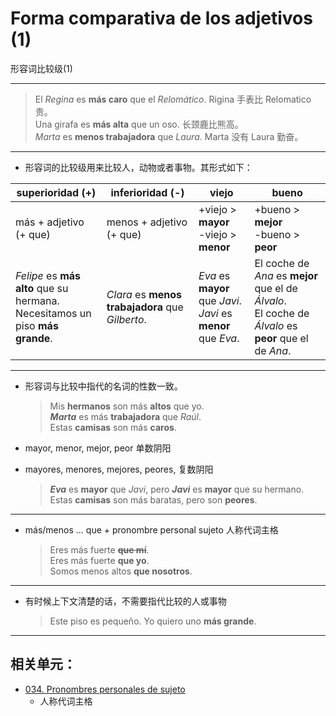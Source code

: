 # Forma comparativa de los adjetivos (1)
形容词比较级(1)

----

> El _Regina_ es **más caro** que el _Relomático_. Rigina 手表比 Relomatico 贵。 <br>
> Una girafa es **más alta** que un oso. 长颈鹿比熊高。<br>
> _Marta_ es **menos trabajadora** que _Laura_. Marta 没有 Laura 勤奋。

----

- 形容词的比较级用来比较人，动物或者事物。其形式如下：

| superioridad (+) | inferioridad (-) | viejo | bueno |
| --- | --- | --- | --- |
| más + adjetivo (+ que) | menos + adjetivo (+ que) | +viejo > **mayor** <br> -viejo > **menor** | +bueno > **mejor** <br> -bueno > **peor** |
| _Felipe_ es **más alto** que su hermana. <br> Necesitamos un piso **más grande**. | _Clara_ es **menos trabajadora** que _Gilberto_. | _Eva_ es **mayor** que _Javi_. <br> _Javi_ es **menor** que _Eva_. | El coche de _Ana_ es **mejor** que el de _Álvalo_. <br> El coche de _Álvalo_ es **peor** que el de _Ana_. |

----

- 形容词与比较中指代的名词的性数一致。
  > Mis **hermanos** son más **altos** que yo. <br>
  > **_Marta_** es más **trabajadora** que _Raúl_. <br>
  > Estas **camisas** son más **caros**.

- mayor, menor, mejor, peor 单数阴阳

- mayores, menores, mejores, peores, 复数阴阳
  > **_Eva_** es **mayor** que _Javi_, pero **_Javi_** es **mayor** que su hermano. <br>
  > Estas **camisas** son más baratas, pero son **peores**.


-----

- más/menos ... que + pronombre personal sujeto 人称代词主格
  > Eres más fuerte <del>**que mí**</del>. <br>
  > Eres más fuerte **que yo**. <br>
  > Somos menos altos **que nosotros**.


-----

- 有时候上下文清楚的话，不需要指代比较的人或事物
  > Este piso es pequeño. Yo quiero uno **más grande**.


----

## 相关单元：

- [034. Pronombres personales de sujeto](034-yo-tú-él.md)
  - 人称代词主格
